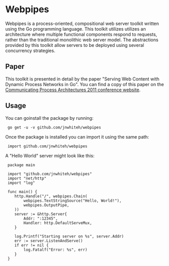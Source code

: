 # Webpipes

Webpipes is a process-oriented, compositional web server toolkit written using
the Go programming language. This toolkit utilizes utilizes an architecture
where multiple functional components respond to requests, rather than the
traditional monolithic web server model. The abstractions provided by this
toolkit allow servers to be deployed using several concurrency strategies.

## Paper

This toolkit is presented in detail by the paper "Serving Web Content with
Dynamic Process Networks in Go". You can find a copy of this paper on the
[Communicating Process Architectures 2011 conference website][1].

[1]: http://www.wotug.org/paperdb/show_proc.php?f=4&num=28

## Usage

You can goinstall the package by running:

     go get -u -v github.com/jnwhiteh/webpipes

Once the package is installed you can import it using the same path:

     import github.com/jnwhiteh/webpipes

A "Hello World" server might look like this:

     package main
     
     import "github.com/jnwhiteh/webpipes"
     import "net/http"
     import "log"
     
     func main() {
     	http.Handle("/", webpipes.Chain(
     		webpipes.TextStringSource("Hello, World!"),
     		webpipes.OutputPipe,
     	))
     	server := &http.Server{
     		Addr: ":12345",
     		Handler: http.DefaultServeMux,
     	}
     
     	log.Printf("Starting server on %s", server.Addr)
     	err := server.ListenAndServe()
     	if err != nil {
     		log.Fatalf("Error: %s", err)
     	}
     }



